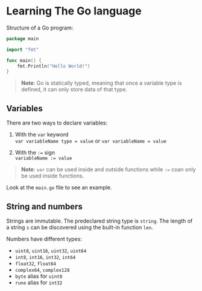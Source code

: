 # Learning The Go language

Structure of a Go program: 

```go
package main

import "fmt"

func main() {
    fmt.Println("Hello World!")
}
```

>**Note**: Go is statically typed, meaning that once a variable type is defined, it can only store data of that type.


## Variables

There are two ways to declare variables:  
1. With the `var` keyword  
`var variableName type = value` or `var variableName = value`  

2. With the `:=` sign  
`variableName := value`  

>**Note**: `var` can be used inside and outside functions while `:=` coan only be used inside functions.  

Look at the `main.go` file to see an example.


## String and numbers  

Strings are immutable. The predeclared string type is `string`. The length of a string `s` can be discovered using the built-in function `len`.  

Numbers have different types:  
- `uint8`, `uint16`, `uint32`, `uint64`
- `int8`, `int16`, `int32`, `int64`
- `float32`, `float64`
- `complex64`, `complex128`
- `byte` alias for `uint8`
- `rune` alias for `int32`
